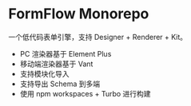 # FormFlow Monorepo
一个低代码表单引擎，支持 Designer + Renderer + Kit。
- PC 渲染器基于 Element Plus
- 移动端渲染器基于 Vant
- 支持模块化导入
- 支持导出 Schema 到多端
- 使用 npm workspaces + Turbo 进行构建

